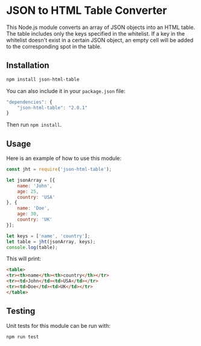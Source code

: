 # JSON to HTML Table Converter

This Node.js module converts an array of JSON objects into an HTML table. The table includes only the keys specified in the whitelist. If a key in the whitelist doesn't exist in a certain JSON object, an empty cell will be added to the corresponding spot in the table.

## Installation

```bash
npm install json-html-table
```

You can also include it in your `package.json` file:

```javascript
"dependencies": {
    "json-html-table": "2.0.1"
}
```

Then run `npm install`.

## Usage

Here is an example of how to use this module:

```javascript
const jht = require('json-html-table');

let jsonArray = [{
    name: 'John',
    age: 25,
    country: 'USA'
}, {
    name: 'Doe',
    age: 30,
    country: 'UK'
}];

let keys = ['name', 'country'];
let table = jht(jsonArray, keys);
console.log(table);
```

This will print:

```html
<table>
<tr><th>name</th><th>country</th></tr>
<tr><td>John</td><td>USA</td></tr>
<tr><td>Doe</td><td>UK</td></tr>
</table>
```
## Testing

Unit tests for this module can be run with:

```bash
npm run test
```